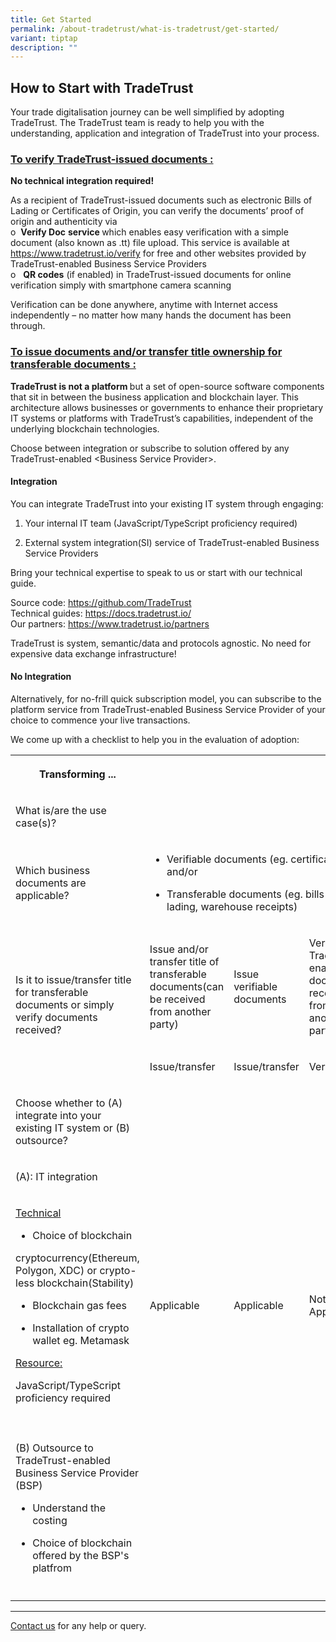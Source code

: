 ```yaml
---
title: Get Started
permalink: /about-tradetrust/what-is-tradetrust/get-started/
variant: tiptap
description: ""
---
```

<h2>How to Start with TradeTrust</h2>
<p>Your trade digitalisation journey can be well simplified by adopting TradeTrust.
The TradeTrust team is ready to help you with the understanding, application
and integration of TradeTrust into your process.</p>
<h3><u>To verify TradeTrust-issued documents :</u></h3>
<p><strong>No technical integration required!</strong>
</p>
<p>As a recipient of TradeTrust-issued documents such as electronic Bills
of Lading or Certificates of Origin, you can verify the documents’ proof
of origin and authenticity via
<br>o&nbsp;&nbsp;<strong>Verify Doc</strong>  <strong>service </strong>which
enables easy verification with a simple document (also known as .tt) file
upload. This service is available at <a href="https://www.tradetrust.io/verify" rel="noopener noreferrer nofollow" target="_blank">https://www.tradetrust.io/verify</a> for
free and other websites provided by TradeTrust-enabled Business Service
Providers
<br>o&nbsp;&nbsp; <strong>QR codes</strong> (if enabled) in TradeTrust-issued
documents for online verification simply with smartphone camera scanning</p>
<p>Verification can be done anywhere, anytime with Internet access independently
– no matter how many hands the document has been through.</p>
<p></p>
<h3><u>To issue documents and/or transfer title ownership for transferable documents :</u></h3>
<p><strong>TradeTrust is not a platform </strong>but a set of open-source
software components that sit in between the business application and blockchain
layer. This architecture allows businesses or governments to enhance their
proprietary IT systems or platforms with TradeTrust’s capabilities, independent
of the underlying blockchain technologies.</p>
<p>Choose between integration or subscribe to solution offered by any TradeTrust-enabled
&lt;Business Service Provider&gt;.</p>
<h4>Integration</h4>
<p>You can integrate TradeTrust into your existing IT system through engaging:</p>
<ol data-tight="true" class="tight">
<li>
<p>Your internal IT team (JavaScript/TypeScript proficiency required)</p>
</li>
<li>
<p>External system integration(SI) service of TradeTrust-enabled Business
Service Providers</p>
</li>
</ol>
<p>Bring your technical expertise to speak to us or start with our technical
guide.</p>
<p>Source code: <a href="https://github.com/TradeTrust" rel="noopener noreferrer nofollow" target="_blank">https://github.com/TradeTrust</a> 
<br>Technical guides: <a href="https://docs.tradetrust.io/" rel="noopener noreferrer nofollow" target="_blank">https://docs.tradetrust.io/</a> 
<br>Our partners: <a href="https://www.tradetrust.io/partners" rel="noopener noreferrer nofollow" target="_blank">https://www.tradetrust.io/partners</a>
</p>
<p>TradeTrust is system, semantic/data and protocols agnostic. No need for
expensive data exchange infrastructure!</p>
<h4>No Integration</h4>
<p>Alternatively, for no-frill quick subscription model, you can subscribe
to the platform service from TradeTrust-enabled Business Service Provider
of your choice to commence your live transactions.</p>
<p></p>
<p>We come up with a checklist to help you in the evaluation of adoption:</p>
<table style="minWidth: 100px">
<colgroup>
<col>
<col>
<col>
<col>
</colgroup>
<tbody>
<tr>
<th rowspan="1" colspan="1">
<p>Transforming ...</p>
</th>
<th rowspan="1" colspan="1">
<p></p>
</th>
<th rowspan="1" colspan="1">
<p></p>
</th>
<th rowspan="1" colspan="1">
<p></p>
</th>
</tr>
<tr>
<td rowspan="1" colspan="1">
<p>What is/are the use case(s)?</p>
</td>
<td rowspan="1" colspan="1">
<p></p>
</td>
<td rowspan="1" colspan="1">
<p></p>
</td>
<td rowspan="1" colspan="1">
<p></p>
</td>
</tr>
<tr>
<td rowspan="1" colspan="1">
<p>Which business documents are applicable?</p>
</td>
<td rowspan="1" colspan="3">
<ul data-tight="true" class="tight">
<li>
<p>Verifiable documents (eg. certificates) and/or</p>
</li>
<li>
<p>Transferable documents (eg. bills of lading, warehouse receipts)</p>
</li>
</ul>
</td>
</tr>
<tr>
<td rowspan="2" colspan="1">
<p>Is it to issue/transfer title for transferable documents or simply verify
documents received?</p>
</td>
<td rowspan="1" colspan="1">
<p>Issue and/or transfer title of transferable documents(can be received
from another party)</p>
</td>
<td rowspan="1" colspan="1">
<p>Issue verifiable documents</p>
</td>
<td rowspan="1" colspan="1">
<p>Verify TradeTrust enabled documents received from another party</p>
</td>
</tr>
<tr>
<td rowspan="1" colspan="1">
<p>Issue/transfer</p>
</td>
<td rowspan="1" colspan="1">
<p>Issue/transfer</p>
</td>
<td rowspan="1" colspan="1">
<p>Verify only</p>
</td>
</tr>
<tr>
<td rowspan="1" colspan="1">
<p>Choose whether to (A) integrate into your existing IT system or (B) outsource?</p>
</td>
<td rowspan="1" colspan="1">
<p></p>
</td>
<td rowspan="1" colspan="1">
<p></p>
</td>
<td rowspan="1" colspan="1">
<p></p>
</td>
</tr>
<tr>
<td rowspan="1" colspan="1">
<p>(A): IT integration</p>
</td>
<td rowspan="1" colspan="1">
<p></p>
</td>
<td rowspan="1" colspan="1">
<p></p>
</td>
<td rowspan="1" colspan="1">
<p></p>
</td>
</tr>
<tr>
<td rowspan="1" colspan="1">
<p><u>Technical</u>
</p>
<ul data-tight="true" class="tight">
<li>
<p>Choice of blockchain</p>
</li>
</ul>
<p>cryptocurrency(Ethereum, Polygon, XDC) or crypto-less blockchain(Stability)</p>
<ul data-tight="true" class="tight">
<li>
<p>Blockchain gas fees</p>
</li>
<li>
<p>Installation of crypto wallet eg. Metamask</p>
<p></p>
</li>
</ul>
<p><u>Resource:</u>
</p>
<p>JavaScript/TypeScript proficiency required</p>
</td>
<td rowspan="1" colspan="1">
<p>Applicable</p>
</td>
<td rowspan="1" colspan="1">
<p>Applicable</p>
</td>
<td rowspan="1" colspan="1">
<p>Not Applicable</p>
</td>
</tr>
<tr>
<td rowspan="1" colspan="1">
<p></p>
</td>
<td rowspan="1" colspan="1">
<p></p>
</td>
<td rowspan="1" colspan="1">
<p></p>
</td>
<td rowspan="1" colspan="1">
<p></p>
</td>
</tr>
<tr>
<td rowspan="1" colspan="1">
<p>(B) Outsource to TradeTrust-enabled Business Service Provider (BSP)</p>
<ul data-tight="true" class="tight">
<li>
<p>Understand the costing</p>
</li>
<li>
<p>Choice of blockchain offered by the BSP's platfrom</p>
</li>
</ul>
</td>
<td rowspan="1" colspan="1">
<p></p>
</td>
<td rowspan="1" colspan="1">
<p></p>
</td>
<td rowspan="1" colspan="1">
<p></p>
</td>
</tr>
<tr>
<td rowspan="1" colspan="1">
<p></p>
</td>
<td rowspan="1" colspan="1">
<p></p>
</td>
<td rowspan="1" colspan="1">
<p></p>
</td>
<td rowspan="1" colspan="1">
<p></p>
</td>
</tr>
</tbody>
</table>
<p></p>
<hr>
<p></p>
<p><a href="https://form.gov.sg/635f32c5001b2d0011fff09b" rel="noopener noreferrer nofollow" target="_blank">Contact us</a> for
any help or query.</p>
<p></p>